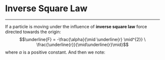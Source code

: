 # Inverse Square Law
---

If a particle is moving under the influence of **inverse square law** force directed towards the origin:
$$\underline{F} = -\frac{\alpha}{\mid \underline{r} \mid^{2}} \ \frac{\underline{r}}{\mid\underline{r}\mid}$$
where $\alpha$ is a positive constant. And then we note:
$$$$
